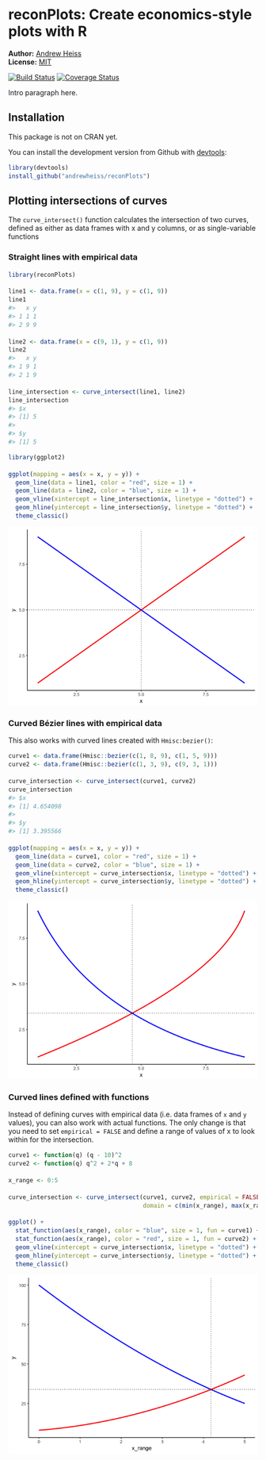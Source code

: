 
<!-- README.md is generated from README.Rmd. Please edit that file -->
reconPlots: Create economics-style plots with R
===============================================

**Author:** [Andrew Heiss](https://www.andrewheiss.com/)<br/> **License:** [MIT](https://opensource.org/licenses/MIT)

[![Build Status](https://travis-ci.org/andrewheiss/reconPlots.svg?branch=master)](https://travis-ci.org/andrewheiss/reconPlots) [![Coverage Status](https://img.shields.io/codecov/c/github/andrewheiss/reconPlots/master.svg)](https://codecov.io/github/andrewheiss/reconPlots?branch=master)

Intro paragraph here.

Installation
------------

This package is not on CRAN yet.

You can install the development version from Github with [devtools](https://github.com/hadley/devtools):

``` r
library(devtools)
install_github("andrewheiss/reconPlots")
```

Plotting intersections of curves
--------------------------------

The `curve_intersect()` function calculates the intersection of two curves, defined as either as data frames with x and y columns, or as single-variable functions

### Straight lines with empirical data

``` r
library(reconPlots)

line1 <- data.frame(x = c(1, 9), y = c(1, 9))
line1
#>   x y
#> 1 1 1
#> 2 9 9

line2 <- data.frame(x = c(9, 1), y = c(1, 9))
line2
#>   x y
#> 1 9 1
#> 2 1 9

line_intersection <- curve_intersect(line1, line2)
line_intersection
#> $x
#> [1] 5
#> 
#> $y
#> [1] 5
```

``` r
library(ggplot2)

ggplot(mapping = aes(x = x, y = y)) +
  geom_line(data = line1, color = "red", size = 1) +
  geom_line(data = line2, color = "blue", size = 1) +
  geom_vline(xintercept = line_intersection$x, linetype = "dotted") +
  geom_hline(yintercept = line_intersection$y, linetype = "dotted") +
  theme_classic()
```

![](tools/README-straight-line-intersection-1.png)

### Curved Bézier lines with empirical data

This also works with curved lines created with `Hmisc:bezier()`:

``` r
curve1 <- data.frame(Hmisc::bezier(c(1, 8, 9), c(1, 5, 9)))
curve2 <- data.frame(Hmisc::bezier(c(1, 3, 9), c(9, 3, 1)))

curve_intersection <- curve_intersect(curve1, curve2)
curve_intersection
#> $x
#> [1] 4.654098
#> 
#> $y
#> [1] 3.395566

ggplot(mapping = aes(x = x, y = y)) +
  geom_line(data = curve1, color = "red", size = 1) +
  geom_line(data = curve2, color = "blue", size = 1) +
  geom_vline(xintercept = curve_intersection$x, linetype = "dotted") +
  geom_hline(yintercept = curve_intersection$y, linetype = "dotted") +
  theme_classic()
```

![](tools/README-curved-line-intersection-1.png)

### Curved lines defined with functions

Instead of defining curves with empirical data (i.e. data frames of `x` and `y` values), you can also work with actual functions. The only change is that you need to set `empirical = FALSE` and define a range of values of x to look within for the intersection.

``` r
curve1 <- function(q) (q - 10)^2
curve2 <- function(q) q^2 + 2*q + 8

x_range <- 0:5

curve_intersection <- curve_intersect(curve1, curve2, empirical = FALSE, 
                                      domain = c(min(x_range), max(x_range)))

ggplot() +
  stat_function(aes(x_range), color = "blue", size = 1, fun = curve1) +
  stat_function(aes(x_range), color = "red", size = 1, fun = curve2) +
  geom_vline(xintercept = curve_intersection$x, linetype = "dotted") +
  geom_hline(yintercept = curve_intersection$y, linetype = "dotted") +
  theme_classic()
```

![](tools/README-curved-line-function-intersection-1.png)
